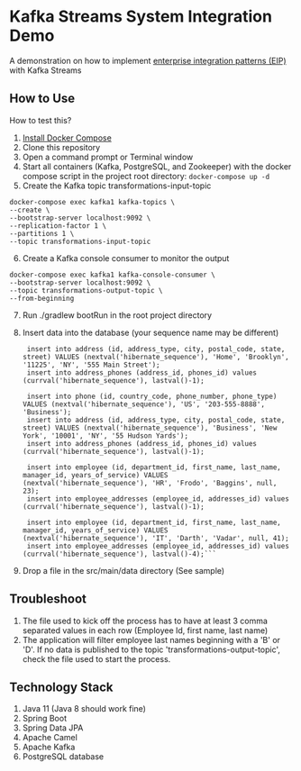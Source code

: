 # Kafka Streams System Integration Demo
A demonstration on how to implement [enterprise integration patterns (EIP)](https://camel.apache.org/components/latest/eips/enterprise-integration-patterns.html) with Kafka Streams

## How to Use

How to test this?

1. [Install Docker Compose](https://docs.docker.com/compose/install/)
2. Clone this repository
3. Open a command prompt or Terminal window   
4. Start all containers (Kafka, PostgreSQL, and Zookeeper) with the docker compose script in the project root directory:
   `docker-compose up -d`
5. Create the Kafka topic transformations-input-topic 
  ```
  docker-compose exec kafka1 kafka-topics \
  --create \
  --bootstrap-server localhost:9092 \
  --replication-factor 1 \
  --partitions 1 \
  --topic transformations-input-topic
  ```
6. Create a Kafka console consumer to monitor the output
  ```
  docker-compose exec kafka1 kafka-console-consumer \
  --bootstrap-server localhost:9092 \
  --topic transformations-output-topic \
  --from-beginning
  ``` 
7. Run ./gradlew bootRun in the root project directory
8. Insert data into the database (your sequence name may be different)

   ```insert into phone (id, country_code, phone_number, phone_type) VALUES (nextval('hibernate_sequence'), 'US', '917-555-8888', 'Home');
    insert into address (id, address_type, city, postal_code, state, street) VALUES (nextval('hibernate_sequence'), 'Home', 'Brooklyn', '11225', 'NY', '555 Main Street');
    insert into address_phones (address_id, phones_id) values (currval('hibernate_sequence'), lastval()-1);

    insert into phone (id, country_code, phone_number, phone_type) VALUES (nextval('hibernate_sequence'), 'US', '203-555-8888', 'Business');
    insert into address (id, address_type, city, postal_code, state, street) VALUES (nextval('hibernate_sequence'), 'Business', 'New York', '10001', 'NY', '55 Hudson Yards');
    insert into address_phones (address_id, phones_id) values (currval('hibernate_sequence'), lastval()-1);

    insert into employee (id, department_id, first_name, last_name, manager_id, years_of_service) VALUES (nextval('hibernate_sequence'), 'HR', 'Frodo', 'Baggins', null, 23);
    insert into employee_addresses (employee_id, addresses_id) values (currval('hibernate_sequence'), lastval()-1);

    insert into employee (id, department_id, first_name, last_name, manager_id, years_of_service) VALUES (nextval('hibernate_sequence'), 'IT', 'Darth', 'Vadar', null, 41);
    insert into employee_addresses (employee_id, addresses_id) values (currval('hibernate_sequence'), lastval()-4);```

9. Drop a file in the src/main/data directory (See sample)

## Troubleshoot

1. The file used to kick off the process has to have at least 3 comma separated values in each row (Employee Id, first name, last name)
2. The application will filter employee last names beginning with a 'B' or 'D'.  If no data is published to the topic 'transformations-output-topic', check the file used to start the process.

## Technology Stack
1. Java 11 (Java 8 should work fine)
2. Spring Boot 
3. Spring Data JPA   
4. Apache Camel
5. Apache Kafka
6. PostgreSQL database
